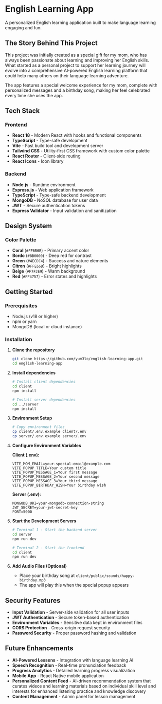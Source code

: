 # English Learning App

A personalized English learning application built to make language learning engaging and fun.

## The Story Behind This Project

This project was initially created as a special gift for my mom, who has always been passionate about learning and improving her English skills. What started as a personal project to support her learning journey will evolve into a comprehensive AI-powered English learning platform that could help many others on their language learning adventure.

The app features a special welcome experience for my mom, complete with personalized messages and a birthday song, making her feel celebrated every time she uses the app.

## Tech Stack

### Frontend
- **React 18** - Modern React with hooks and functional components
- **TypeScript** - Type-safe development
- **Vite** - Fast build tool and development server
- **Tailwind CSS** - Utility-first CSS framework with custom color palette
- **React Router** - Client-side routing
- **React Icons** - Icon library

### Backend
- **Node.js** - Runtime environment
- **Express.js** - Web application framework
- **TypeScript** - Type-safe backend development
- **MongoDB** - NoSQL database for user data
- **JWT** - Secure authentication tokens
- **Express Validator** - Input validation and sanitization

## Design System

### Color Palette
- **Coral** (`#FF6B6B`) - Primary accent color
- **Bordo** (`#8B0000`) - Deep red for contrast
- **Green** (`#4ECDC4`) - Success and nature elements
- **Citron** (`#FFE66D`) - Bright highlights
- **Beige** (`#F7F3E9`) - Warm background
- **Red** (`#FF4757`) - Error states and highlights

## Getting Started

### Prerequisites
- Node.js (v18 or higher)
- npm or yarn
- MongoDB (local or cloud instance)

### Installation

1. **Clone the repository**
   ```bash
   git clone https://github.com/yum3lo/english-learning-app.git
   cd english-learning-app
   ```

2. **Install dependencies**
   ```bash
   # Install client dependencies
   cd client
   npm install
   
   # Install server dependencies
   cd ../server
   npm install
   ```

3. **Environment Setup**
   ```bash
   # Copy environment files
   cp client/.env.example client/.env
   cp server/.env.example server/.env
   ```

4. **Configure Environment Variables**
   
   **Client (.env):**
   ```env
   VITE_MOM_EMAIL=your-special-email@example.com
   VITE_POPUP_TITLE=Your custom title
   VITE_POPUP_MESSAGE_1=Your first message
   VITE_POPUP_MESSAGE_2=Your second message
   VITE_POPUP_MESSAGE_3=Your third message
   VITE_POPUP_BIRTHDAY_WISH=Your birthday wish
   ```

   **Server (.env):**
   ```env
   MONGODB_URI=your-mongodb-connection-string
   JWT_SECRET=your-jwt-secret-key
   PORT=5000
   ```

5. **Start the Development Servers**
   ```bash
   # Terminal 1 - Start the backend server
   cd server
   npm run dev
   
   # Terminal 2 - Start the frontend
   cd client
   npm run dev
   ```

6. **Add Audio Files (Optional)**
   - Place your birthday song at `client/public/sounds/happy-birthday.mp3`
   - The app will play this when the special popup appears

## Security Features

- **Input Validation** - Server-side validation for all user inputs
- **JWT Authentication** - Secure token-based authentication
- **Environment Variables** - Sensitive data kept in environment files
- **CORS Protection** - Cross-origin request security
- **Password Security** - Proper password hashing and validation

## Future Enhancements

- **AI-Powered Lessons** - Integration with language learning AI
- **Speech Recognition** - Real-time pronunciation feedback
- **Progress Analytics** - Detailed learning progress visualization
- **Mobile App** - React Native mobile application
- **Personalized Content Feed** - AI-driven recommendation system that curates videos and learning materials based on individual skill level and interests for enhanced listening practice and knowledge discovery
- **Content Management** - Admin panel for lesson management
